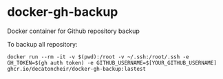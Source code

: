 # docker-gh-backup

Docker container for Github repository backup

To backup all repository:

```
docker run --rm -it -v $(pwd):/root -v ~/.ssh:/root/.ssh -e GH_TOKEN=$(gh auth token) -e GITHUB_USERNAME=$[YOUR_GITHUB_USERNAME] ghcr.io/decatoncheir/docker-gh-backup:lastest
```
